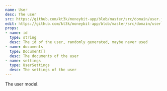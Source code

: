 ```yaml
---
name: User
desc: The user
src: https://github.com/kt3k/moneybit-app/blob/master/src/domain/user.js
edit: https://github.com/kt3k/moneybit-app/blob/master/src/domain/user.md
props:
- name: id
  type: string
  desc: The id of the user, randomly generated, maybe never used
- name: documents
  type: Document[]
  desc: The documents of the user
- name: settings
  type: UserSettings
  desc: The settings of the user
---
```


The user model.
